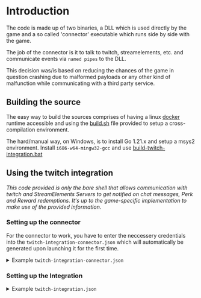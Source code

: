 
# Introduction

The code is made up of two binaries, a DLL which is used directly by the game and a so called 'connector' executable which
runs side by side with the game.

The job of the connector is it to talk to twitch, streamelements, etc. and communicate events via `named pipes` to
the DLL.

This decision was/is based on reducing the chances of the game in question crashing due to malformed payloads
or any other kind of malfunction while communicating with a third party service.

## Building the source

The easy way to build the sources comprises of having a linux [docker](https://www.docker.com/) runtime accessible and
using the [build.sh](./build/docker/build.sh) file provided to setup a cross-compilation environment.

The hard/manual way, on Windows, is to install Go 1.21.x and setup a msys2 environment.
Install `i686-w64-mingw32-gcc` and use [build-twitch-integration.bat](./build/windows/build-twitch-integration.bat)

## Using the twitch integration

_This code provided is only the bare shell that allows communication with twitch and StreamElements Servers
to get notified on chat messages, Perk and Reward redemptions. It's up to the game-specific implementation
to make use of the provided information._

### Setting up the connector

For the connector to work, you have to enter the neccessery credentials into the
`twitch-integration-connector.json` which will automatically be generated upon launching it for the first time.

<details>
<summary>Example <code>twitch-integration-connector.json</code></summary>

```json
{
  // enables more detailed log output, can contain sensitive data
  "debug": false,
  "twitch": {
    // name of the channel to join for chat commands
    "channel": "Channel name where commands will be sent",
    // the token with permissions for reading chat and channel point redemptions
    "oauth_token": "Get it here: https://id.twitch.tv/oauth2/authorize?response_type=token&client_id=1ab71yymdkcck627lsp93whxbmj0om&redirect_uri=https://twitchapps.com/tokengen/&scope=channel%3Aread%3Asubscriptions%20bits%3Aread%20channel%3Aread%3Aredemptions%20chat%3Aread",
    // enables listening to channelpoints redemptions
    "channel_points": true,
    // enables listening to chat messages
    "chat": true,
    "command_prefix": "#"
  },
  "streamElements": {
    // enables the StreamElements module
    "enabled": false,
    // the token allows to read perk redemptions, this includes buying thing in the "store"
    "token": "Your JWT token from https://streamelements.com/dashboard/account/channels 'Show secrets'",
    // the name of the channel which the token belongs to
    "channel": "Channel Name for token"
  }
}
```

</details>


### Setting up the Integration

<details>
<summary>Example <code>twitch-integration.json</code></summary>

```json
{
	"debug": false,
	"streamElements": {
		"perks": {
            // A key-value pair of Perk and Action
            // "Perk Name": "Game specific twitch integration action"
			"Item": "TWI_SpawnItemRandom",
			"Item1": "TWI_SpawnRandomItemNoArmorWeapons"
		}
	},
	"twitch": {
		"rewards": {
            // A key-value pair of Reward and Action
            // "Reward Name": "Game specific twitch integration action"
			"Item": "TWI_InvertKeyControls",
			"Item1": "TWI_SpawnRandomMonster 1"
		},
		"chat": {
            // A collection of "chat-prefix" and associated data
            // "chat-prefix": {...}
			"#weak": {
                // the Game specific twitch integration action 
				"action": "TWI_Weakest_Weapon",
                // the cooldown for the chat message
				"cooldown_sec": 120,
                // a message that will be sent after publishing the action
				"message": ""
			},
			"#hp_1": {
				"action": "TWI_SetHP 1",
				"cooldown_sec": 120,
				"message": ""
			},
            // ...
		}
	}
}
```

</details>
